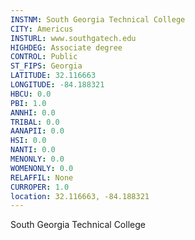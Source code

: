 ```yaml
---
INSTNM: South Georgia Technical College
CITY: Americus
INSTURL: www.southgatech.edu
HIGHDEG: Associate degree
CONTROL: Public
ST_FIPS: Georgia
LATITUDE: 32.116663
LONGITUDE: -84.188321
HBCU: 0.0
PBI: 1.0
ANNHI: 0.0
TRIBAL: 0.0
AANAPII: 0.0
HSI: 0.0
NANTI: 0.0
MENONLY: 0.0
WOMENONLY: 0.0
RELAFFIL: None
CURROPER: 1.0
location: 32.116663, -84.188321
---
```

South Georgia Technical College